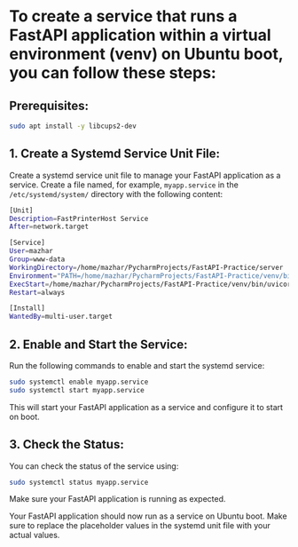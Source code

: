 # To create a service that runs a FastAPI application within a virtual environment (venv) on Ubuntu boot, you can follow these steps:

## Prerequisites:
```bash
sudo apt install -y libcups2-dev
```

## 1. Create a Systemd Service Unit File:

Create a systemd service unit file to manage your FastAPI application as a service. Create a file named, for example, `myapp.service` in the `/etc/systemd/system/` directory with the following content:

   ```bash
   [Unit]
   Description=FastPrinterHost Service
   After=network.target

   [Service]
   User=mazhar
   Group=www-data
   WorkingDirectory=/home/mazhar/PycharmProjects/FastAPI-Practice/server
   Environment="PATH=/home/mazhar/PycharmProjects/FastAPI-Practice/venv/bin"
   ExecStart=/home/mazhar/PycharmProjects/FastAPI-Practice/venv/bin/uvicorn api:app --host 0.0.0.0 --port 8000
   Restart=always

   [Install]
   WantedBy=multi-user.target
   ```

## 2. Enable and Start the Service:

Run the following commands to enable and start the systemd service:

   ```bash
   sudo systemctl enable myapp.service
   sudo systemctl start myapp.service
   ```

This will start your FastAPI application as a service and configure it to start on boot.

## 3. Check the Status:

You can check the status of the service using:

   ```bash
   sudo systemctl status myapp.service
   ```

Make sure your FastAPI application is running as expected.

Your FastAPI application should now run as a service on Ubuntu boot. Make sure to replace the placeholder values in the systemd unit file with your actual values.